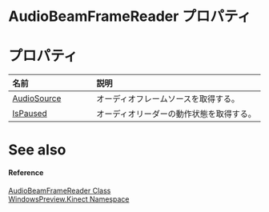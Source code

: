 AudioBeamFrameReader プロパティ  
===============================  

<span id="publicpropertiesSection"></span>

プロパティ  
==========  

<table>
<colgroup>
<col width="30%" />
<col width="60%" />
</colgroup>
<thead>
<tr class="header">
<th align="left">名前</th>
<th align="left">説明</th>
</tr>
</thead>
<tbody>
<tr class="odd">
<td align="left"><a href="AudioBeamFrameReader_Class/Properties/AudioSource_Property.md">AudioSource</a></td>
<td align="left">オーディオフレームソースを取得する。</td>
</tr>
<tr class="even">
<td align="left"><a href="AudioBeamFrameReader_Class/Properties/IsPaused_Property.md">IsPaused</a></td>
<td align="left">オーディオリーダーの動作状態を取得する。</td>
</tr>
</tbody>
</table>

<span id="ID4EI"></span>

See also  
========  

<span id="ID4EK"></span>
#### Reference  

[AudioBeamFrameReader Class](../AudioBeamFrameReader_Class.md)  
 [WindowsPreview.Kinect Namespace](../../Kinect.md)  



<!--Please do not edit the data in the comment block below.-->
<!--
TOCTitle : AudioBeamFrameReader Properties
RLTitle : AudioBeamFrameReader Properties
KeywordK : AudioBeamFrameReader class, properties
KeywordA : Properties.T:WindowsPreview.Kinect.AudioBeamFrameReader
AssetID : Properties.T:WindowsPreview.Kinect.AudioBeamFrameReader
Locale : en-us
CommunityContent : 1
TargetOS : Windows
TopicType : kbSyntax
DocSet : K4Wv2
ProjType : K4Wv2Proj
Technology : Kinect for Windows
Product : Kinect for Windows SDK v2
productversion : 20
-->
